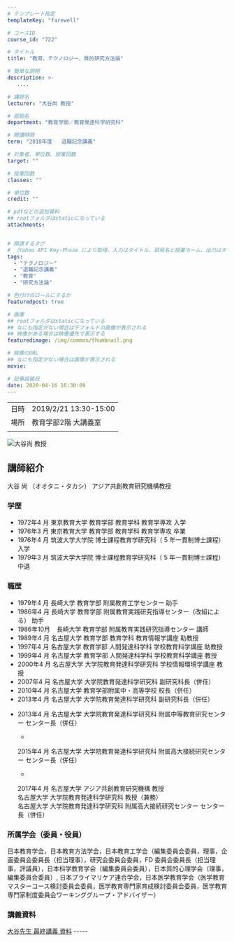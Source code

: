 ```yaml
---
# テンプレート指定
templateKey: "farewell"

# コースID
course_id: "722"

# タイトル
title: "教育、テクノロジー、質的研究方法論"

# 簡単な説明
description: >-
   ....

# 講師名
lecturer: "大谷尚 教授"

# 部局名
department: "教育学部／教育発達科学研究科"

# 開講時限
term: "2018年度	退職記念講義"

# 対象者、単位数、授業回数
target: ""

# 授業回数
classes: ""

# 単位数
credit: ""

# pdfなどの追加資料
## rootフォルダはstaticになっている
attachments:


# 関連するタグ
# （Yahoo API Key-Phase により取得。入力はタイトル、部局名と授業ホーム、出力はキーフレーズ（tags））
tags:
  - "テクノロジー"
  - "退職記念講義"
  - "教育"
  - "研究方法論"

# 色付けのロールにするか
featuredpost: true

# 画像
## rootフォルダはstaticになっている
## なにも指定がない場合はデフォルトの画像が表示される
## 映像がある場合は映像優先で表示する
featuredimage: /img/common/thumbnail.png

# 映像のURL
## なにも指定がない場合は画像が表示される
movie: 

# 記事投稿日
date: 2020-04-16 16:30:09
---
```


|   |   |
|---|---|
| 日時 | 2019/2/21  13:30-15:00 |
| 場所 | 教育学部2階 大講義室 |
|   |   |





![大谷尚 教授](https://ocw.nagoya-u.jp/files/722/otanisensei.jpg) 
## 講師紹介

大谷 尚 （オオタニ・タカシ） アジア共創教育研究機構教授

### 学歴

* 1972年4 月  東京教育大学 教育学部 教育学科 教育学専攻 入学
* 1976年3 月  東京教育大学 教育学部 教育学科 教育学専攻 卒業
* 1976年4 月  筑波大学大学院 博士課程教育学研究科（ 5 年一貫制博士課程） 入学
* 1979年3 月  筑波大学大学院 博士課程教育学研究科（ 5 年一貫制博士課程） 中退

### 職歴

* 1979年4 月  長崎大学 教育学部 附属教育工学センター 助手
* 1986年4 月  長崎大学 教育学部 附属教育実践研究指導センター（改組による） 助手
* 1986年10月 &nbsp;&ensp;長崎大学 教育学部 附属教育実践研究指導センター 講師
* 1989年4 月  名古屋大学 教育学部 教育学科 教育情報学講座 助教授
* 1997年4 月  名古屋大学 教育学部 人間発達科学科 学校教育科学講座 助教授
* 1999年4 月  名古屋大学 教育学部 人間発達科学科 学校教育科学講座 教授
* 2000年4 月  名古屋大学 大学院教育発達科学研究科 学校情報環境学講座 教授
* 2007年4 月  名古屋大学 大学院教育発達科学研究科 副研究科長（併任）
* 2010年4 月  名古屋大学 教育学部附属中・高等学校 校長（併任）
* 2013年4 月  名古屋大学 大学院教育発達科学研究科 副研究科長（併任）
* <p style="
margin: 0 0 0 0;
padding: 0;
text-indent: -7em;
padding-left: 7em;"
>
<!-- リスト中のコンテンツ改行位置を調整するための２段組み 以下も同様のコード --> 2013年4 月  名古屋大学 大学院教育発達科学研究科 附属中等教育研究センター センター長（併任）
</p>

* <p style="margin: 0 0 0 0;padding: 0;text-indent: -7em;padding-left: 7em;">
2015年4 月  名古屋大学 大学院教育発達科学研究科 附属高大接続研究センター センター長（併任）
</p>

* <p style="margin: 0 0 0 0;padding: 0;text-indent: -7em;padding-left: 7em;">
2017年4 月  名古屋大学 アジア共創教育研究機構 教授<br /> 名古屋大学 大学院教育発達科学研究科 教授（兼務）<br /> 名古屋大学 大学院教育発達科学研究科 附属高大接続研究センター センター長（併任） </ul>
</p></ul>

### 所属学会（委員・役員）

日本教育学会，日本教育方法学会，日本教育工学会（編集委員会委員，理事，企画委員会委員長（担当理事），研究会委員会委員，FD 委員会委員長（担当理事，評議員），日本科学教育学会（編集委員会委員），日本質的心理学会（理事，編集委員会委員）, 日本プライマリケア連合学会，日本医学教育学会（医学教育マスターコース検討委員会委員，医学教育専門家育成検討委員会委員，医学教育専門家制度委員会ワーキンググループ・アドバイザー）


### 講義資料

[大谷先生 最終講義 資料](https://ocw.nagoya-u.jp/files/722/slides.pdf) -----